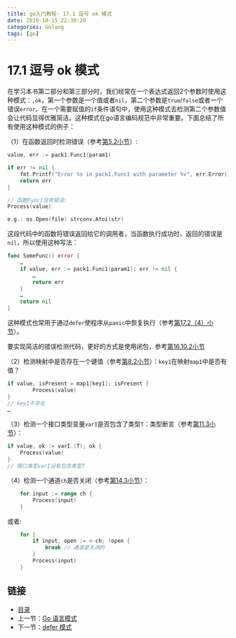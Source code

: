 ```yaml
---
title: go入门教程- 17.1 逗号 ok 模式   
date: 2019-10-15 22:30:20   
categories: Golang   
tags: [go]   
---
```

# 17.1 逗号 ok 模式

在学习本书第二部分和第三部分时，我们经常在一个表达式返回2个参数时使用这种模式：`,ok`，第一个参数是一个值或者`nil`，第二个参数是`true`/`false`或者一个错误`error`。在一个需要赋值的`if`条件语句中，使用这种模式去检测第二个参数值会让代码显得优雅简洁。这种模式在go语言编码规范中非常重要。下面总结了所有使用这种模式的例子：

（1）在函数返回时检测错误（参考[第5.2小节](file://05.2.md)）:

```go
value, err := pack1.Func1(param1)

if err != nil {
    fmt.Printf("Error %s in pack1.Func1 with parameter %v", err.Error(), param1)
    return err
}

// 函数Func1没有错误:
Process(value)

e.g.: os.Open(file) strconv.Atoi(str)
```

这段代码中的函数将错误返回给它的调用者，当函数执行成功时，返回的错误是`nil`，所以使用这种写法：

```go
func SomeFunc() error {
    …
    if value, err := pack1.Func1(param1); err != nil {
        …
        return err
    }
    …
    return nil
}
```

这种模式也常用于通过`defer`使程序从`panic`中恢复执行（参考[第17.2（4）小节](file://17.2.md)）。

要实现简洁的错误检测代码，更好的方式是使用闭包，参考[第16.10.2小节](file://16.10.md)

（2）检测映射中是否存在一个键值（参考[第8.2小节](file://08.2.md)）：`key1`在映射`map1`中是否有值？

```go
if value, isPresent = map1[key1]; isPresent {
        Process(value)
}
// key1不存在
…
```

（3）检测一个接口类型变量`varI`是否包含了类型`T`：类型断言（参考[第11.3小节](file://11.3.md)）：

```go
if value, ok := varI.(T); ok {
    Process(value)
}
// 接口类型varI没有包含类型T
```

（4）检测一个通道`ch`是否关闭（参考[第14.3小节](file://14.3.md)）：

```go
    for input := range ch {
        Process(input)
    }
```

或者:

```go
    for {
        if input, open := <-ch; !open {
            break // 通道是关闭的
        }
        Process(input)
    }
```

## 链接

- [目录](https://blog.zshipu.com/go%E5%85%A5%E9%97%A8%E6%95%99%E7%A8%8B/index.html)
- 上一节：[Go 语言模式](file://17.0.md)
- 下一节：[defer 模式](file://17.2.md)
